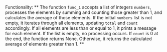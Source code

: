 Functionality: ** The function `func_1` accepts a list of integers `numbers`, processes the elements by summing and counting those greater than 1, and calculates the average of those elements. If the initial `numbers` list is not empty, it iterates through all elements, updating `total` and `count` accordingly. If all elements are less than or equal to 1, it prints a message for each element. If the list is empty, no processing occurs. If `count` is 0 at the end, the function returns None. Otherwise, it returns the calculated average of elements greater than 1. **